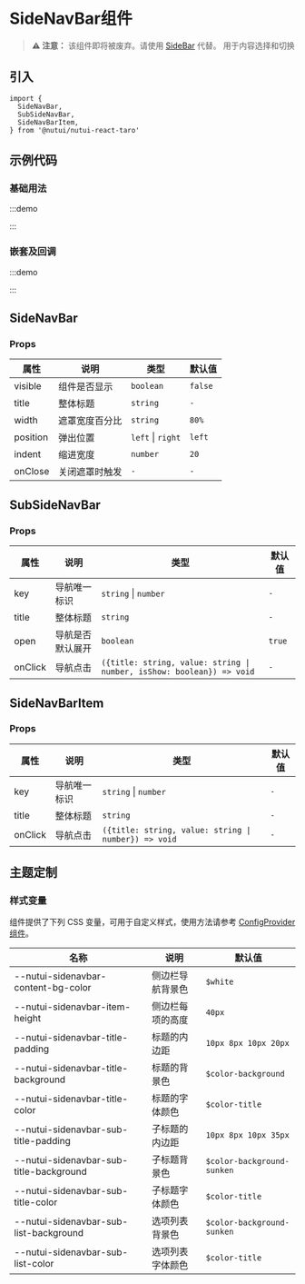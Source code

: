 # SideNavBar组件

> **⚠️ 注意：** 该组件即将被废弃。请使用 [SideBar](#/zh-CN/component/sidebar) 代替。
> 用于内容选择和切换

## 引入

```tsx
import {
  SideNavBar,
  SubSideNavBar,
  SideNavBarItem,
} from '@nutui/nutui-react-taro'
```

## 示例代码

### 基础用法

:::demo

<CodeBlock src='taro/demo1.tsx'></CodeBlock>

:::

### 嵌套及回调

:::demo

<CodeBlock src='taro/demo2.tsx'></CodeBlock>

:::

## SideNavBar

### Props

| 属性 | 说明 | 类型 | 默认值 |
| --- | --- | --- | --- |
| visible | 组件是否显示 | `boolean` | `false` |
| title | 整体标题 | `string` | `-` |
| width | 遮罩宽度百分比 | `string` | `80%` |
| position | 弹出位置 | `left` \| `right` | `left` |
| indent | 缩进宽度 | `number` | `20` |
| onClose | 关闭遮罩时触发 | `-` | `-` |

## SubSideNavBar

### Props

| 属性 | 说明 | 类型 | 默认值 |
| --- | --- | --- | --- |
| key | 导航唯一标识 | `string` \| `number` | `-` |
| title | 整体标题 | `string` | `-` |
| open | 导航是否默认展开 | `boolean` | `true` |
| onClick | 导航点击 | `({title: string, value: string \| number, isShow: boolean}) => void` | `-` |

## SideNavBarItem

### Props

| 属性 | 说明 | 类型 | 默认值 |
| --- | --- | --- | --- |
| key | 导航唯一标识 | `string` \| `number` | `-` |
| title | 整体标题 | `string` | `-` |
| onClick | 导航点击 | `({title: string, value: string \| number}) => void` | `-` |

## 主题定制

### 样式变量

组件提供了下列 CSS 变量，可用于自定义样式，使用方法请参考 [ConfigProvider 组件](#/zh-CN/component/configprovider)。

| 名称 | 说明 | 默认值 |
| --- | --- | --- |
| \--nutui-sidenavbar-content-bg-color | 侧边栏导航背景色 | `$white` |
| \--nutui-sidenavbar-item-height | 侧边栏每项的高度 | `40px` |
| \--nutui-sidenavbar-title-padding | 标题的内边距 | `10px 8px 10px 20px` |
| \--nutui-sidenavbar-title-background | 标题的背景色 | `$color-background` |
| \--nutui-sidenavbar-title-color | 标题的字体颜色 | `$color-title` |
| \--nutui-sidenavbar-sub-title-padding | 子标题的内边距 | `10px 8px 10px 35px` |
| \--nutui-sidenavbar-sub-title-background | 子标题背景色 | `$color-background-sunken` |
| \--nutui-sidenavbar-sub-title-color | 子标题字体颜色 | `$color-title` |
| \--nutui-sidenavbar-sub-list-background | 选项列表背景色 | `$color-background-sunken` |
| \--nutui-sidenavbar-sub-list-color | 选项列表字体颜色 | `$color-title` |

